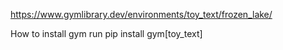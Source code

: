 https://www.gymlibrary.dev/environments/toy_text/frozen_lake/

How to install gym
run pip install gym[toy_text]
